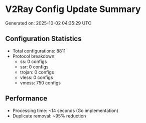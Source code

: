 # V2Ray Config Update Summary
Generated on: 2025-10-02 04:35:29 UTC

## Configuration Statistics
- Total configurations: 8811
- Protocol breakdown:
  - ss: 0 configs
  - ssr: 0 configs
  - trojan: 0 configs
  - vless: 0 configs
  - vmess: 750 configs

## Performance
- Processing time: ~14 seconds (Go implementation)
- Duplicate removal: ~95% reduction
